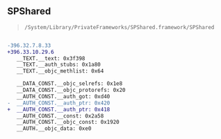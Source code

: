 ## SPShared

> `/System/Library/PrivateFrameworks/SPShared.framework/SPShared`

```diff

-396.32.7.8.33
+396.33.10.29.6
   __TEXT.__text: 0x3f398
   __TEXT.__auth_stubs: 0x1a80
   __TEXT.__objc_methlist: 0x64

   __DATA_CONST.__objc_selrefs: 0x1e8
   __DATA_CONST.__objc_protorefs: 0x20
   __AUTH_CONST.__auth_got: 0xd40
-  __AUTH_CONST.__auth_ptr: 0x420
+  __AUTH_CONST.__auth_ptr: 0x418
   __AUTH_CONST.__const: 0x2a58
   __AUTH_CONST.__objc_const: 0x1920
   __AUTH.__objc_data: 0xe0

```
